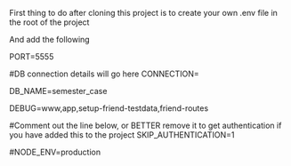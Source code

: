 

First thing to do after cloning this project is to create your own .env file in the root of the project

And add the following

PORT=5555

#DB connection details will go here
CONNECTION=

DB_NAME=semester_case

DEBUG=www,app,setup-friend-testdata,friend-routes

#Comment out the line below, or BETTER remove it to get authentication if you have added this to the project
SKIP_AUTHENTICATION=1

#NODE_ENV=production